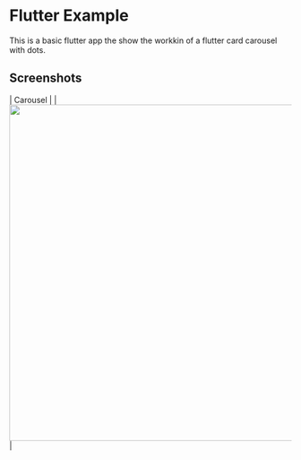 # Flutter Example
This is a basic flutter app the show the workkin of a flutter card carousel with dots.

## Screenshots

| Carousel |
|<img src="https://github.com/Ankitkj1999/Flutter-Examples/blob/flutter_crousel/carousel.gif?raw=true" width="600">|

